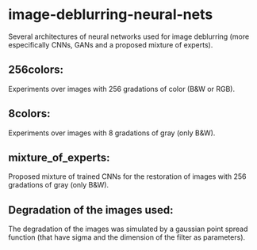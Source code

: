 # image-deblurring-neural-nets
Several architectures of neural networks used for image deblurring (more especifically CNNs, GANs and a proposed mixture of experts).

## 256colors: 
Experiments over images with 256 gradations of color (B&W or RGB).

## 8colors: 
Experiments over images with 8 gradations of gray (only B&W).

## mixture_of_experts:
Proposed mixture of trained CNNs for the restoration of images with 256 gradations of gray (only B&W).

## Degradation of the images used:
The degradation of the images was simulated by a gaussian point spread function (that have sigma and the dimension of the filter as parameters).
